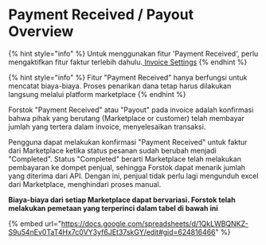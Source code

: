 # Payment Received / Payout Overview

{% hint style="info" %}
Untuk menggunakan fitur 'Payment Received', perlu mengaktifkan fitur faktur terlebih dahulu.[ ](../settings/invoice-settings.md)[Invoice Settings](../settings/invoice-settings.md)
{% endhint %}

{% hint style="info" %}
Fitur "Payment Received" hanya berfungsi untuk mencatat biaya-biaya. Proses penarikan dana tetap harus dilakukan langsung melalui platform marketplace
{% endhint %}

Forstok "Payment Received" atau "Payout" pada invoice adalah konfirmasi bahwa pihak yang berutang (Marketplace or customer) telah membayar jumlah yang tertera dalam invoice, menyelesaikan transaksi.

Pengguna dapat melakukan konfirmasi "Payment Received" untuk faktur dari Marketplace ketika status pesanan sudah berubah menjadi "Completed". Status "Completed" berarti Marketplace telah melakukan pembayaran ke dompet penjual, sehingga Forstok dapat menarik jumlah yang diterima dari API. Dengan ini, penjual tidak perlu lagi mengunduh excel dari Marketplace, menghindari proses manual.

**Biaya-biaya dari setiap Marketplace dapat bervariasi. Forstok telah melakukan pemetaan yang terperinci dalam tabel di bawah ini**

{% embed url="https://docs.google.com/spreadsheets/d/1QkLWBQNKZ-S9u54nEv0TaT4Hx7c0VY3yf6JEt37skGY/edit#gid=624816466" %}
